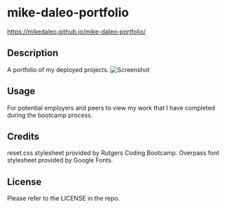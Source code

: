 # mike-daleo-portfolio

https://mikedaleo.github.io/mike-daleo-portfolio/

## Description

A portfolio of my deployed projects.
![Screenshot](/assets/images/portfolio%20screenshot.png)

## Usage

For potential employers and peers to view my work that I have completed during the bootcamp process.


## Credits

reset.css stylesheet provided by Rutgers Coding Bootcamp.
Overpass font stylesheet provided by Google Fonts.

## License

Please refer to the LICENSE in the repo.
